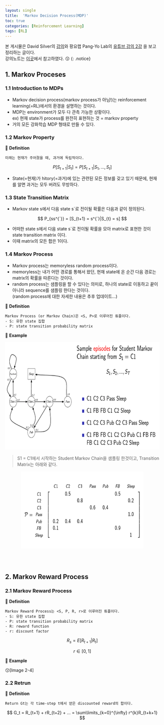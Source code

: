 ```yaml
---
layout: single
title:  'Markov Decision Process(MDP)'
toc: true
categories: [Reinforcement Learning]
tags: [RL]
---
```


본 게시물은 David Silver의 [강의](https://www.youtube.com/watch?v=lfHX2hHRMVQ&list=PLhhVkSH_JBI8ofvmbrG7m86wmVXq_7dit&index=2)와 팡요랩 Pang-Yo Lab의 [유튜브 강의 2강](https://www.youtube.com/watch?v=wYgyiCEkwC8&list=PLpRS2w0xWHTcTZyyX8LMmtbcMXpd3s4TU) 을 보고 정리하는 글이다.<br>강의노트는 [이곳](https://www.davidsilver.uk/teaching/)에서 참고하였다. 😗
{: .notice}

## 1. Markov Proceses

### 1.1 Introduction to MDPs

- Markov decision process(markov process가 아님!)는 reinforcement learning(=RL)에서의 환경을 설명하는 것이다.
- MDP는 environment가 모두 다 관측 가능한 상황이다.<br>ex) 현재 state가 process를 완전히 표현하는 것 = markov property
- 거의 모든 강화학습 MDP 형태로 만들 수 있다.

### 1.2 Markov Property

👀 **Definition**

```
미래는 현재가 주어졌을 때, 과거에 독립적이다.
```

$$
P[S_{t+1}|S_{t}] = P[S_{t+1}|S_1, ..., S_{t}]
$$

- State(=현재)가 hitory(=과거)에 있는 관련된 모든 정보를 갖고 있기 때문에, 현재를 알면 과거는 모두 버려도 무방하다.

### 1.3 State Transition Matrix

- Markov state s에서 다음 state s`로 전이될 확률은 다음과 같이 정의된다.

$$
P_{ss^{`}} = [S_{t+1} = s^{`}|S_{t} = s]
$$

- 어떠한 state s에서 다음 state s`로 전이될 확률을 모아 matrix로 표현한 것이 state transition matrix 이다.
- 이때 matrix의 모든 합은 1이다.

### 1.4 Markov Process

- Markov process는 memoryless random process이다.
- memoryless는 내가 어떤 경로를 통해서 왔던, 현재 state에 온 순간 다음 경로는 matrix의 확률을 따른다는 것이다. 
- random process는 샘플링을 할 수 있다는 의미로, 하나의 state로 이동하고 끝이 아니라 sequence를 샘플링 한다는 것이다.<br>(random process에 대한 자세한 내용은 추후 업데이트...)

👀 **Definition**

````
Markov Process (or Markov Chain)은 <S, P>로 이루어진 튜플이다.
- S: 유한 state 집합
- P: state transition probability matrix
````

📍 **Example**

<p align="center"><img src="https://github.com/sigirace/page-images/blob/main/reinforcement/lec2/RL-2-2.png?raw=true" width="600" height="350"></p>

> S1 = C1에서 시작하는 Student Markov Chain을 샘플링 한것이고, Transition Matrix는 아래와 같다.

<p align="center"><img src="https://github.com/sigirace/page-images/blob/main/reinforcement/lec2/RL-2-3.png?raw=true" width="400" height="250"></p>

<br><br>

## 2. Markov Reward Process

### 2.1 Markov Reward Process

👀 **Definition**

````
Markov Reward Process는 <S, P, R, r>로 이루어진 튜플이다.
- S: 유한 state 집합
- P: state transition probability matrix
- R: reward function
- r: discount factor
````

$$
R_{s} = E[R_{t+1} |R_{t} ]
$$

$$
r \in [0, 1]
$$

📍 **Example**

😗[Image 2-4]

### 2.2 Retrun

👀 **Definition**

````
Return Gt는 각 time-step t에서 얻은 discounted reward의 합이다.
````

$$
G_t = R_{t+1} + rR_{t+2} + ... = \sum\limits_{k=0}^{\infty} r^{k}R_{t+k+1}
$$

